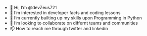 - 👋 Hi, I’m @devZeus721
- 👀 I’m interested in developer facts and coding lessons
- 🌱 I’m currently builting up my skills upon Programming in Python
- 💞️ I’m looking to collaborate on differnt teams and communities
- 📫 How to reach me through twitter and linkedin

<!---
devZeus721/devZeus721 is a ✨ special ✨ repository because its `README.md` (this file) appears on your GitHub profile.
You can click the Preview link to take a look at your changes.
--->
